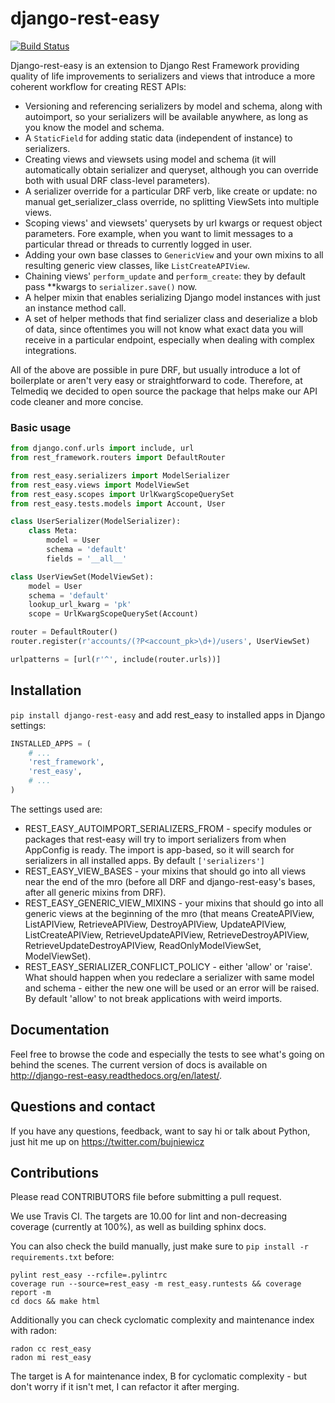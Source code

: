 django-rest-easy
================

[![Build Status](https://travis-ci.com/bujniewicz/django-rest-easy.svg?branch=master)](https://travis-ci.com/bujniewicz/django-rest-easy)

Django-rest-easy is an extension to Django Rest Framework providing quality of life improvements to serializers and views
that introduce a more coherent workflow for creating REST APIs:

* Versioning and referencing serializers by model and schema, along with autoimport, so your serializers will be available anywhere,
  as long as you know the model and schema.
* A `StaticField` for adding static data (independent of instance) to serializers.
* Creating views and viewsets using model and schema (it will automatically obtain serializer and queryset, although you can override
  both with usual DRF class-level parameters).
* A serializer override for a particular DRF verb, like create or update: no manual get_serializer_class override, no splitting ViewSets
  into multiple views.
* Scoping views\' and viewsets\' querysets by url kwargs or request object parameters. Fore example, when you want to limit messages to
  a particular thread or threads to currently logged in user.
* Adding your own base classes to `GenericView` and your own mixins to all resulting generic view classes, like `ListCreateAPIView`.
* Chaining views\' `perform_update` and `perform_create`: they by default pass \*\*kwargs to `serializer.save()` now.
* A helper mixin that enables serializing Django model instances with just an instance method call.
* A set of helper methods that find serializer class and deserialize a blob of data, since oftentimes you will not know what exact data you will
  receive in a particular endpoint, especially when dealing with complex integrations.

All of the above are possible in pure DRF, but usually introduce a lot of boilerplate or aren\'t very easy or straightforward to code.
Therefore, at Telmediq we decided to open source the package that helps make our API code cleaner and more concise.

### Basic usage

```python
from django.conf.urls import include, url
from rest_framework.routers import DefaultRouter

from rest_easy.serializers import ModelSerializer
from rest_easy.views import ModelViewSet
from rest_easy.scopes import UrlKwargScopeQuerySet
from rest_easy.tests.models import Account, User

class UserSerializer(ModelSerializer):
    class Meta:
        model = User
        schema = 'default'
        fields = '__all__'

class UserViewSet(ModelViewSet):
    model = User
    schema = 'default'
    lookup_url_kwarg = 'pk'
    scope = UrlKwargScopeQuerySet(Account)

router = DefaultRouter()
router.register(r'accounts/(?P<account_pk>\d+)/users', UserViewSet)

urlpatterns = [url(r'^', include(router.urls))]
```

Installation
------------
`pip install django-rest-easy` and add rest_easy to installed apps in Django settings:

```python
INSTALLED_APPS = (
    # ...
    'rest_framework',
    'rest_easy',
    # ...
)
```

The settings used are:

* REST_EASY_AUTOIMPORT_SERIALIZERS_FROM - specify modules or packages that rest-easy will try to import serializers
  from when AppConfig is ready. The import is app-based, so it will search for serializers in all installed apps.
  By default `['serializers']` 
* REST_EASY_VIEW_BASES - your mixins that should go into all views near the end of the mro (before all DRF and
  django-rest-easy's bases, after all generic mixins from DRF). 
* REST_EASY_GENERIC_VIEW_MIXINS - your mixins that should go into all generic views at the beginning of the mro
  (that means CreateAPIView, ListAPIView, RetrieveAPIView, DestroyAPIView,  UpdateAPIView,  ListCreateAPIView,
  RetrieveUpdateAPIView, RetrieveDestroyAPIView, RetrieveUpdateDestroyAPIView, ReadOnlyModelViewSet,
  ModelViewSet).
* REST_EASY_SERIALIZER_CONFLICT_POLICY - either 'allow' or 'raise'. What should happen when you redeclare a serializer
  with same model and schema - either the new one will be used or an error will be raised. By default 'allow' to not
  break applications with weird imports.

Documentation
-------------

Feel free to browse the code and especially the tests to see what's going on behind the scenes.
The current version of docs is available on http://django-rest-easy.readthedocs.org/en/latest/.

Questions and contact
---------------------

If you have any questions, feedback, want to say hi or talk about Python, just hit me up on
https://twitter.com/bujniewicz

Contributions
-------------

Please read CONTRIBUTORS file before submitting a pull request.

We use Travis CI. The targets are 10.00 for lint and non-decreasing coverage (currently at 100%), as well as
building sphinx docs.

You can also check the build manually, just make sure to `pip install -r requirements.txt` before:

```
pylint rest_easy --rcfile=.pylintrc
coverage run --source=rest_easy -m rest_easy.runtests && coverage report -m
cd docs && make html
```

Additionally you can check cyclomatic complexity and maintenance index with radon:

```
radon cc rest_easy
radon mi rest_easy
```

The target is A for maintenance index, B for cyclomatic complexity - but don't worry if it isn't met, I can
refactor it after merging.
